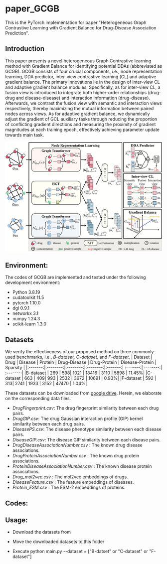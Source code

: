 # paper_GCGB
This is the PyTorch implementation for paper "Heterogeneous Graph Contrastive Learning with Gradient Balance for Drug-Disease Association Prediction".

## Introduction
This paper presents a novel heterogeneous Graph Contrastive learning method with Gradient Balance for identifying potential DDAs (abbreviated as GCGB). GCGB consists of four crucial components, i.e., node representation learning, DDA predictor, inter-view contrastive learning (CL) and adaptive gradient balance. The primary innovations lie in the design of inter-view CL and adaptive gradient balance modules. Specifically, as for inter-view CL, a fusion view is introduced to integrate both higher-order relationships (drug-drug and disease-disease) and interaction information (drug-disease). Afterwards, we contrast the fusion view with semantic and interaction views respectively, thereby maximizing the mutual information between paired nodes across views. As for adaptive gradient balance, we dynamically adjust the gradient of GCL auxiliary tasks through reducing the proportion of conflicting gradient directions and measuring the proximity of gradient magnitudes at each training epoch, effectively achieving parameter update towards main task.

<img src='GCGB_figure.png'>

## Environment:
The codes of GCGB are implemented and tested under the following development environment:
-  Python 3.8.19
-  cudatoolkit 11.5
-  pytorch 1.10.0
-  dgl 0.9.1
-  networkx 3.1
-  numpy 1.24.3
-  scikit-learn 1.3.0

## Datasets
We verify the effectiveness of our proposed method on three commonly-used benchmarks, i.e., <i>B-dataset, C-dataset, </i>and <i>F-dataset</i>.
| Dataset |  Drug |  Disease |  Protein |  Drug-Disease | Drug-Protein |  Disease-Protein | Sparsity |
|:-------:|:--------:|:--------:|:--------:|:-------:| :-------:| :-------:| :-------:|
|B-dataset   | $269$ | $598$| $1021$ | $18416$ | $3110$ | $5898$ | $11.45\%$|
|C-dataset   | $663$ | $409$| $993$ | $2532$ | $3672$ | $10691$ | $0.93\%$|
|F-dataset   | $592$ | $313$| $2741$ | $1933$ | $3152$ | $47470$ | $1.04\%$|

These datasets can be downloaded from [google drive](https://drive.google.com/drive/folders/1w9orlSgM_HlwGwaVWPLYgRqbjdQc7RCv). Herein, we elaborate on the corresponding data files.
- <i>DrugFingerprint.csv</i>: The drug fingerprint similarity between each drug pairs.
- <i>DrugGIP.csv</i>: The drug Gaussian interaction profile (GIP) kernel similarity between each drug pairs.
- <i>DiseasePS.csv</i>: The disease phenotype similarity between each disease pairs.
- <i>DiseaseGIP.csv</i>: The disease GIP similarity between each disease pairs.
- <i> DrugDiseaseAssociationNumber.csv </i>: The known drug disease associations.
- <i> DrugProteinAssociationNumber.csv </i>: The known drug protein associations.
- <i> ProteinDiseaseAssociationNumber.csv </i>: The known disease protein associations.
- <i> Drug_mol2vec.csv </i>: The mol2vec embeddings of drugs.
- <i> DiseaseFeature.csv </i>: The feature embeddings of diseases.
- <i> Protein_ESM.csv </i>: The ESM-2 embeddings of proteins.

## Codes:


## Usage:
- Download the datasets from 

- Move the downloaded datasets to this folder

- Execute python main.py --dataset = ["B-datset" or "C-dataset" or "F-dataset"]
